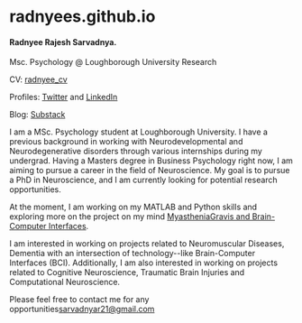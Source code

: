 # radnyees.github.io


#### Radnyee Rajesh Sarvadnya.
Msc. Psychology @ Loughborough University
Research

CV: [radnyee_cv](radnyee_cv.pdf)

Profiles: [Twitter](https://twitter.com/RadnyeeS) and [LinkedIn](https://www.linkedin.com/in/radnyee-sarvadnya-5b4510238/)

Blog: [Substack](https://radnyees.substack.com/)


I am a MSc. Psychology student at Loughborough University. I have a previous background in working with Neurodevelopmental and Neurodegenerative disorders through various internships during my undergrad. Having a Masters degree in Business Psychology right now, I am aiming to pursue a career in the field of Neuroscience. My goal is to pursue a PhD in Neuroscience, and I am currently looking for potential research opportunities.

At the moment, I am working on my MATLAB and Python skills and exploring more on the project on my mind [MyastheniaGravis and Brain-Computer Interfaces](https://radnyees.substack.com/p/myasthenia-gravis-and-brain-computer).

I am interested in working on projects related to Neuromuscular Diseases, Dementia with an intersection of technology--like Brain-Computer Interfaces (BCI). Additionally, I am also interested
in working on projects related to Cognitive Neuroscience, Traumatic Brain Injuries and Computational Neuroscience. 

Please feel free to contact me for any opportunities[sarvadnyar21@gmail.com](mailto:sarvadnyar21@gmail.com)
